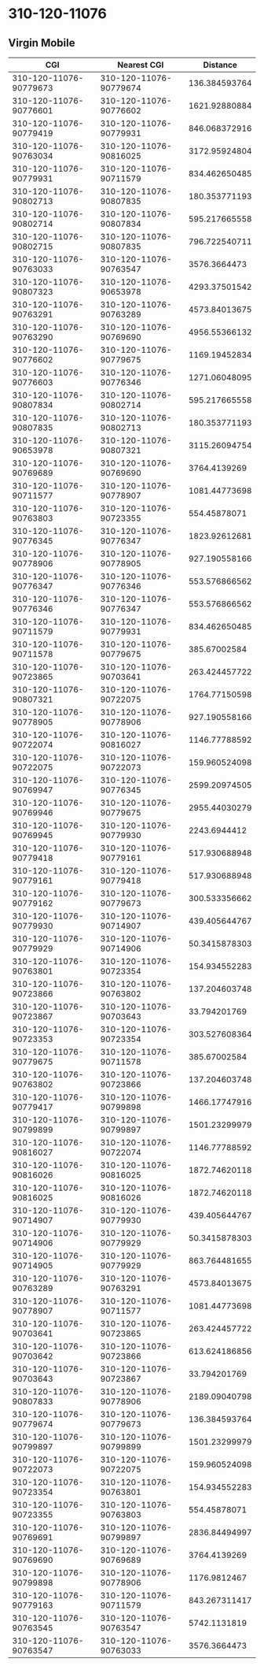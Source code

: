 # 310-120-11076
## Virgin Mobile


| CGI | Nearest CGI | Distance |
|-----|-------------|----------|
| 310-120-11076-90779673 | 310-120-11076-90779674 | 136.384593764 |
| 310-120-11076-90776601 | 310-120-11076-90776602 | 1621.92880884 |
| 310-120-11076-90779419 | 310-120-11076-90779931 | 846.068372916 |
| 310-120-11076-90763034 | 310-120-11076-90816025 | 3172.95924804 |
| 310-120-11076-90779931 | 310-120-11076-90711579 | 834.462650485 |
| 310-120-11076-90802713 | 310-120-11076-90807835 | 180.353771193 |
| 310-120-11076-90802714 | 310-120-11076-90807834 | 595.217665558 |
| 310-120-11076-90802715 | 310-120-11076-90807835 | 796.722540711 |
| 310-120-11076-90763033 | 310-120-11076-90763547 | 3576.3664473 |
| 310-120-11076-90807323 | 310-120-11076-90653978 | 4293.37501542 |
| 310-120-11076-90763291 | 310-120-11076-90763289 | 4573.84013675 |
| 310-120-11076-90763290 | 310-120-11076-90769690 | 4956.55366132 |
| 310-120-11076-90776602 | 310-120-11076-90779675 | 1169.19452834 |
| 310-120-11076-90776603 | 310-120-11076-90776346 | 1271.06048095 |
| 310-120-11076-90807834 | 310-120-11076-90802714 | 595.217665558 |
| 310-120-11076-90807835 | 310-120-11076-90802713 | 180.353771193 |
| 310-120-11076-90653978 | 310-120-11076-90807321 | 3115.26094754 |
| 310-120-11076-90769689 | 310-120-11076-90769690 | 3764.4139269 |
| 310-120-11076-90711577 | 310-120-11076-90778907 | 1081.44773698 |
| 310-120-11076-90763803 | 310-120-11076-90723355 | 554.45878071 |
| 310-120-11076-90776345 | 310-120-11076-90776347 | 1823.92612681 |
| 310-120-11076-90778906 | 310-120-11076-90778905 | 927.190558166 |
| 310-120-11076-90776347 | 310-120-11076-90776346 | 553.576866562 |
| 310-120-11076-90776346 | 310-120-11076-90776347 | 553.576866562 |
| 310-120-11076-90711579 | 310-120-11076-90779931 | 834.462650485 |
| 310-120-11076-90711578 | 310-120-11076-90779675 | 385.67002584 |
| 310-120-11076-90723865 | 310-120-11076-90703641 | 263.424457722 |
| 310-120-11076-90807321 | 310-120-11076-90722075 | 1764.77150598 |
| 310-120-11076-90778905 | 310-120-11076-90778906 | 927.190558166 |
| 310-120-11076-90722074 | 310-120-11076-90816027 | 1146.77788592 |
| 310-120-11076-90722075 | 310-120-11076-90722073 | 159.960524098 |
| 310-120-11076-90769947 | 310-120-11076-90776345 | 2599.20974505 |
| 310-120-11076-90769946 | 310-120-11076-90779675 | 2955.44030279 |
| 310-120-11076-90769945 | 310-120-11076-90779930 | 2243.6944412 |
| 310-120-11076-90779418 | 310-120-11076-90779161 | 517.930688948 |
| 310-120-11076-90779161 | 310-120-11076-90779418 | 517.930688948 |
| 310-120-11076-90779162 | 310-120-11076-90779673 | 300.533356662 |
| 310-120-11076-90779930 | 310-120-11076-90714907 | 439.405644767 |
| 310-120-11076-90779929 | 310-120-11076-90714906 | 50.3415878303 |
| 310-120-11076-90763801 | 310-120-11076-90723354 | 154.934552283 |
| 310-120-11076-90723866 | 310-120-11076-90763802 | 137.204603748 |
| 310-120-11076-90723867 | 310-120-11076-90703643 | 33.794201769 |
| 310-120-11076-90723353 | 310-120-11076-90723354 | 303.527608364 |
| 310-120-11076-90779675 | 310-120-11076-90711578 | 385.67002584 |
| 310-120-11076-90763802 | 310-120-11076-90723866 | 137.204603748 |
| 310-120-11076-90779417 | 310-120-11076-90799898 | 1466.17747916 |
| 310-120-11076-90799899 | 310-120-11076-90799897 | 1501.23299979 |
| 310-120-11076-90816027 | 310-120-11076-90722074 | 1146.77788592 |
| 310-120-11076-90816026 | 310-120-11076-90816025 | 1872.74620118 |
| 310-120-11076-90816025 | 310-120-11076-90816026 | 1872.74620118 |
| 310-120-11076-90714907 | 310-120-11076-90779930 | 439.405644767 |
| 310-120-11076-90714906 | 310-120-11076-90779929 | 50.3415878303 |
| 310-120-11076-90714905 | 310-120-11076-90779929 | 863.764481655 |
| 310-120-11076-90763289 | 310-120-11076-90763291 | 4573.84013675 |
| 310-120-11076-90778907 | 310-120-11076-90711577 | 1081.44773698 |
| 310-120-11076-90703641 | 310-120-11076-90723865 | 263.424457722 |
| 310-120-11076-90703642 | 310-120-11076-90723866 | 613.624186856 |
| 310-120-11076-90703643 | 310-120-11076-90723867 | 33.794201769 |
| 310-120-11076-90807833 | 310-120-11076-90778906 | 2189.09040798 |
| 310-120-11076-90779674 | 310-120-11076-90779673 | 136.384593764 |
| 310-120-11076-90799897 | 310-120-11076-90799899 | 1501.23299979 |
| 310-120-11076-90722073 | 310-120-11076-90722075 | 159.960524098 |
| 310-120-11076-90723354 | 310-120-11076-90763801 | 154.934552283 |
| 310-120-11076-90723355 | 310-120-11076-90763803 | 554.45878071 |
| 310-120-11076-90769691 | 310-120-11076-90799897 | 2836.84494997 |
| 310-120-11076-90769690 | 310-120-11076-90769689 | 3764.4139269 |
| 310-120-11076-90799898 | 310-120-11076-90778906 | 1176.9812467 |
| 310-120-11076-90779163 | 310-120-11076-90711579 | 843.267311417 |
| 310-120-11076-90763545 | 310-120-11076-90763547 | 5742.1131819 |
| 310-120-11076-90763547 | 310-120-11076-90763033 | 3576.3664473 |

